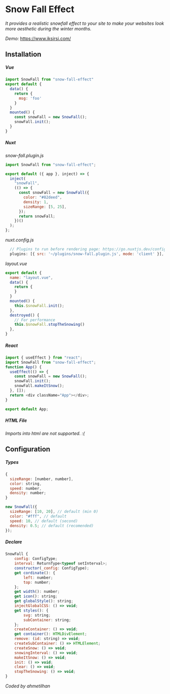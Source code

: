 # Snow Fall Effect

_It provides a realistic snowfall effect to your site to make your websites look more aesthetic during the winter months._

_Demo:_ https://www.iksirsi.com/

## Installation

##### Vue

```js
import SnowFall from "snow-fall-effect"
export default {
  data() {
    return {
      msg: 'foo'
    }
  }
  mounted() {
    const snowFall = new SnowFall();
    snowFall.init();
  }
}
```

##### Nuxt

_snow-fall.plugin.js_

```js
import SnowFall from "snow-fall-effect";

export default ({ app }, inject) => {
  inject(
    "snowFall",
    (() => {
      const snowFall = new SnowFall({
        color: "#82deed",
        density: 1,
        sizeRange: [5, 25],
      });
      return snowFall;
    })()
  );
};
```

_nuxt.config.js_

```js
  // Plugins to run before rendering page: https://go.nuxtjs.dev/config-plugins
  plugins: [{ src: '~/plugins/snow-fall.plugin.js', mode: 'client' }],
```

_layout.vue_

```js
export default {
  name: "layout.vue",
  data() {
    return {
    }
  }
  mounted() {
    this.$snowFall.init();
  },
  destroyed() {
    // For performance
    this.$snowFall.stopTheSnowing()
  },
}
```

##### React

```js
import { useEffect } from "react";
import SnowFall from "snow-fall-effect";
function App() {
  useEffect(() => {
    const snowFall = new SnowFall();
    snowFall.init();
    snowFall.makeItSnow();
  }, []);
  return <div className="App"></div>;
}

export default App;
```

##### HTML File

_Imports into html are not supported. :(_

## Configuration

##### Types

```js
{
  sizeRange: [number, number],
  color: string,
  speed: number,
  density: number;
}
```

```js
new SnowFall({
  sizeRange: [10, 20], // default (min 0)
  color: "#fff", // default
  speed: 10, // default (second)
  density: 0.5; // default (recomended)
});
```

##### Declare

```js
SnowFall {
    config: ConfigType;
    interval: ReturnType<typeof setInterval>;
    constructor(_config: ConfigType);
    get cordinate(): {
        left: number;
        top: number;
    };
    get width(): number;
    get icon(): string;
    get globalStyle(): string;
    injectGlobalCSS: () => void;
    get styles(): {
        svg: string;
        subContainer: string;
    };
    createContainer: () => void;
    get container(): HTMLDivElement;
    remove: (id: string) => void;
    createSubContainer: () => HTMLElement;
    createSnow: () => void;
    snowingInterval: () => void;
    makeItSnow: () => void;
    init: () => void;
    clear: () => void;
    stopTheSnowing: () => void;
}
```

_*Coded by ahmetilhan*_
